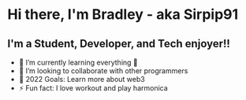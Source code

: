 # Hi there, I'm Bradley - aka Sirpip91 


## I'm a Student, Developer, and Tech enjoyer!!

- 🌱 I’m currently learning everything 🤣
- 👯 I’m looking to collaborate with other programmers
- 🥅 2022 Goals: Learn more about web3
- ⚡ Fun fact: I love workout and play harmonica

[website]: https://bradley-allen.com/
[linkedin]: https://linkedin.com/in/bradley-allen101
